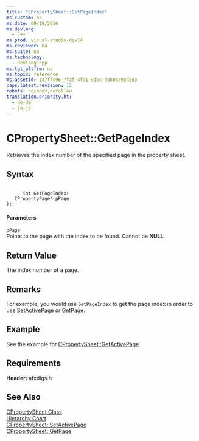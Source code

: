 ```yaml
---
title: "CPropertySheet::GetPageIndex"
ms.custom: na
ms.date: 09/19/2016
ms.devlang: 
  - C++
ms.prod: visual-studio-dev14
ms.reviewer: na
ms.suite: na
ms.technology: 
  - devlang-cpp
ms.tgt_pltfrm: na
ms.topic: reference
ms.assetid: 1a7f7c96-7faf-4f91-9dbc-d880aa93d5e3
caps.latest.revision: 12
robots: noindex,nofollow
translation.priority.ht: 
  - de-de
  - ja-jp
---
```

# CPropertySheet::GetPageIndex
Retrieves the index number of the specified page in the property sheet.  
  
## Syntax  
  
```  
  
      int GetPageIndex(  
   CPropertyPage* pPage   
);  
```  
  
#### Parameters  
 `pPage`  
 Points to the page with the index to be found. Cannot be **NULL**.  
  
## Return Value  
 The index number of a page.  
  
## Remarks  
 For example, you would use `GetPageIndex` to get the page index in order to use [SetActivePage](../vs140/CPropertySheet--SetActivePage.md) or [GetPage](../vs140/CPropertySheet--GetPage.md).  
  
## Example  
 See the example for [CPropertySheet::GetActivePage](../vs140/CPropertySheet--GetActivePage.md).  
  
## Requirements  
 **Header:** afxdlgs.h  
  
## See Also  
 [CPropertySheet Class](../vs140/CPropertySheet-Class.md)   
 [Hierarchy Chart](../vs140/Hierarchy-Chart.md)   
 [CPropertySheet::SetActivePage](../vs140/CPropertySheet--SetActivePage.md)   
 [CPropertySheet::GetPage](../vs140/CPropertySheet--GetPage.md)